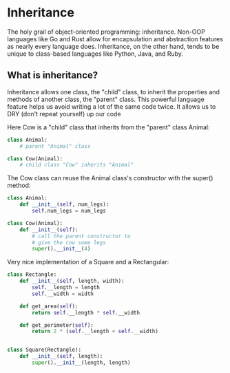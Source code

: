 # Inheritance

The holy grail of object-oriented programming: inheritance. Non-OOP languages like Go and Rust allow for encapsulation and abstraction features as nearly every language does. Inheritance, on the other hand, tends to be unique to class-based languages like Python, Java, and Ruby.

## What is inheritance?
Inheritance allows one class, the "child" class, to inherit the properties and methods of another class, the "parent" class.
This powerful language feature helps us avoid writing a lot of the same code twice. It allows us to DRY (don't repeat yourself) up our code


Here Cow is a "child" class that inherits from the "parent" class Animal:

```python
class Animal:
    # parent "Animal" class

class Cow(Animal):
    # child class "Cow" inherits "Animal"
```

The Cow class can reuse the Animal class's constructor with the super() method:

```python
class Animal:
    def __init__(self, num_legs):
        self.num_legs = num_legs

class Cow(Animal):
    def __init__(self):
        # call the parent constructor to
        # give the cow some legs
        super().__init__(4)
```

Very nice implementation of a Square and a Rectangular:

```python
class Rectangle:
    def __init__(self, length, width):
        self.__length = length
        self.__width = width

    def get_area(self):
        return self.__length * self.__width

    def get_perimeter(self):
        return 2 * (self.__length + self.__width)


class Square(Rectangle):
    def __init__(self, length):
        super().__init__(length, length)
```